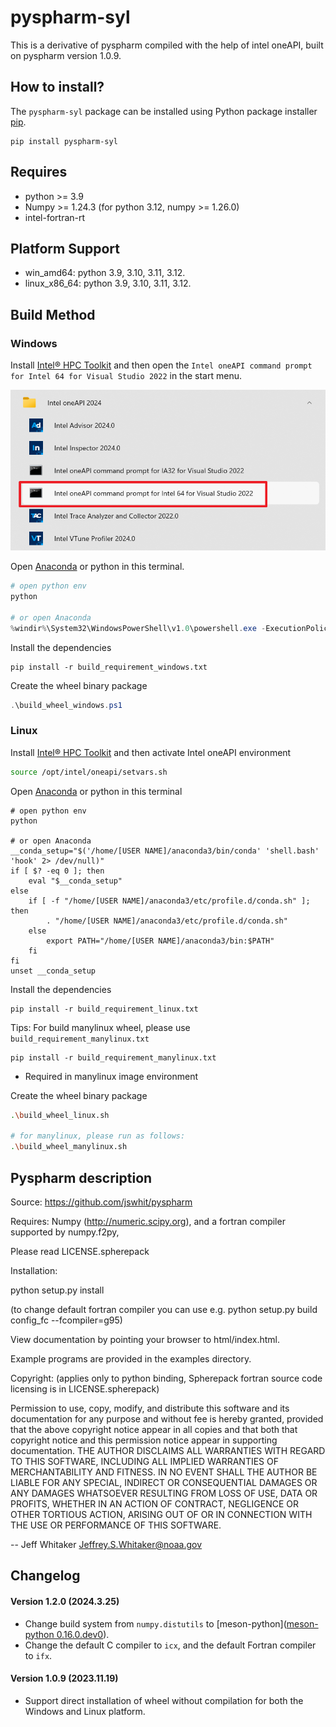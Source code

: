 # pyspharm-syl

This is a derivative of pyspharm compiled with the help of intel oneAPI, built on pyspharm version 1.0.9.

## How to install?

The `pyspharm-syl` package can be installed using Python package installer [pip](https://pip.pypa.io/en/stable/getting-started/).

```
pip install pyspharm-syl
```

## Requires

- python >= 3.9
- Numpy >= 1.24.3 (for python 3.12, numpy >= 1.26.0)
- intel-fortran-rt

## Platform Support

- win_amd64: python 3.9, 3.10, 3.11, 3.12.  
- linux_x86_64: python 3.9, 3.10, 3.11, 3.12. 


## Build Method

### Windows

Install [Intel® HPC Toolkit](https://www.intel.com/content/www/us/en/developer/tools/oneapi/hpc-toolkit-download.html) and then open the `Intel oneAPI command prompt for Intel 64 for Visual Studio 2022` in the start menu.

![](https://github.com/shenyulu/pyspharm-syl/blob/master/fig/readme1.png)

Open [Anaconda](https://www.anaconda.com/download) or python in this terminal.

```powershell
# open python env
python

# or open Anaconda
%windir%\System32\WindowsPowerShell\v1.0\powershell.exe -ExecutionPolicy ByPass -NoExit -Command "& 'C:\Users\[USER NAME]\anaconda3\shell\condabin\conda-hook.ps1' ; conda activate 'C:\Users\[USER NAME]\anaconda3' "
```

Install the dependencies

```
pip install -r build_requirement_windows.txt
```

Create the wheel binary package

```powershell
.\build_wheel_windows.ps1
```

### Linux

Install [Intel® HPC Toolkit](https://www.intel.com/content/www/us/en/developer/tools/oneapi/hpc-toolkit-download.html) and then activate Intel oneAPI environment

```bash
source /opt/intel/oneapi/setvars.sh
```

Open [Anaconda](https://www.anaconda.com/download) or python in this terminal

```
# open python env
python

# or open Anaconda
__conda_setup="$('/home/[USER NAME]/anaconda3/bin/conda' 'shell.bash' 'hook' 2> /dev/null)"
if [ $? -eq 0 ]; then
    eval "$__conda_setup"
else
    if [ -f "/home/[USER NAME]/anaconda3/etc/profile.d/conda.sh" ]; then
        . "/home/[USER NAME]/anaconda3/etc/profile.d/conda.sh"
    else
        export PATH="/home/[USER NAME]/anaconda3/bin:$PATH"
    fi
fi
unset __conda_setup
```

Install the dependencies

```
pip install -r build_requirement_linux.txt
```

Tips: For build manylinux wheel, please use `build_requirement_manylinux.txt`

```
pip install -r build_requirement_manylinux.txt
```

- Required in manylinux image environment

Create the wheel binary package

```bash
.\build_wheel_linux.sh

# for manylinux, please run as follows:
.\build_wheel_manylinux.sh
```

## Pyspharm description

Source: https://github.com/jswhit/pyspharm

Requires: Numpy (http://numeric.scipy.org),
and a fortran compiler supported by numpy.f2py,

Please read LICENSE.spherepack

Installation: 

python setup.py install

(to change default fortran compiler you can use e.g.
 python setup.py build config_fc --fcompiler=g95)

View documentation by pointing your browser to html/index.html.

Example programs are provided in the examples directory.

Copyright: (applies only to python binding, Spherepack fortran
source code licensing is in LICENSE.spherepack)

Permission to use, copy, modify, and distribute this software and its
documentation for any purpose and without fee is hereby granted,
provided that the above copyright notice appear in all copies and that
both that copyright notice and this permission notice appear in
supporting documentation.
THE AUTHOR DISCLAIMS ALL WARRANTIES WITH REGARD TO THIS SOFTWARE,
INCLUDING ALL IMPLIED WARRANTIES OF MERCHANTABILITY AND FITNESS. IN NO
EVENT SHALL THE AUTHOR BE LIABLE FOR ANY SPECIAL, INDIRECT OR
CONSEQUENTIAL DAMAGES OR ANY DAMAGES WHATSOEVER RESULTING FROM LOSS OF
USE, DATA OR PROFITS, WHETHER IN AN ACTION OF CONTRACT, NEGLIGENCE OR
OTHER TORTIOUS ACTION, ARISING OUT OF OR IN CONNECTION WITH THE USE OR
PERFORMANCE OF THIS SOFTWARE.

-- Jeff Whitaker <Jeffrey.S.Whitaker@noaa.gov>

## Changelog

#### Version 1.2.0 (2024.3.25)
- Change build system from `numpy.distutils` to [meson-python]([meson-python 0.16.0.dev0](https://meson-python.readthedocs.io/en/latest/)).
- Change the default C compiler to `icx`, and the default Fortran compiler to `ifx`.

#### Version 1.0.9 (2023.11.19)

- Support direct installation of wheel without compilation for both the Windows and Linux platform.

